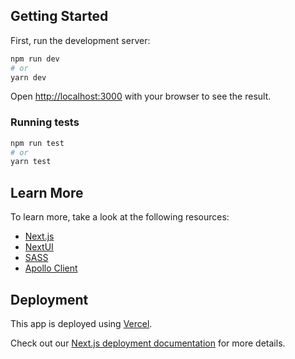 ## Getting Started

First, run the development server:

```bash
npm run dev
# or
yarn dev
```

Open [http://localhost:3000](http://localhost:3000) with your browser to see the result.

### Running tests
```bash
npm run test
# or
yarn test
```

## Learn More

To learn more, take a look at the following resources:

- [Next.js](https://nextjs.org/docs)
- [NextUI](https://nextui.org/docs/guide/getting-started)
- [SASS](https://sass-lang.com/)
- [Apollo Client](https://www.apollographql.com/docs/react/)

## Deployment

This app is deployed using [Vercel](https://vercel.com/new?utm_medium=default-template&filter=next.js&utm_source=create-next-app&utm_campaign=create-next-app-readme).

Check out our [Next.js deployment documentation](https://nextjs.org/docs/deployment) for more details.
